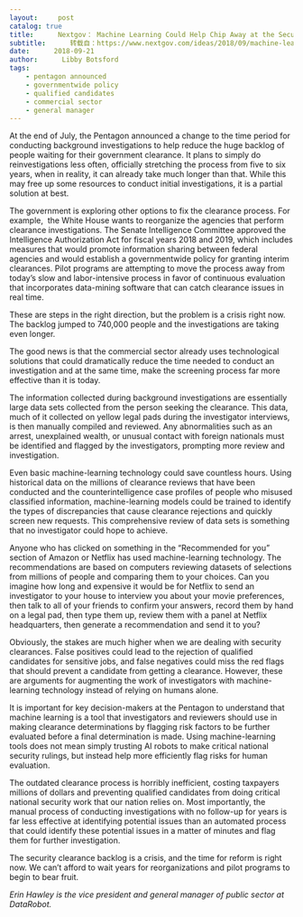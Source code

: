 ```yaml
---
layout:     post
catalog: true
title:      Nextgov： Machine Learning Could Help Chip Away at the Security Clearance Backlog
subtitle:      转载自：https://www.nextgov.com/ideas/2018/09/machine-learning-could-help-chip-away-security-clearance-backlog/151418/
date:      2018-09-21
author:      Libby Botsford
tags:
    - pentagon announced
    - governmentwide policy
    - qualified candidates
    - commercial sector
    - general manager
---
```


At the end of July, the Pentagon announced a change to the time period for conducting background investigations to help reduce the huge backlog of people waiting for their government clearance. It plans to simply do reinvestigations less often, officially stretching the process from five to six years, when in reality, it can already take much longer than that. While this may free up some resources to conduct initial investigations, it is a partial solution at best.

The government is exploring other options to fix the clearance process. For example,  the White House wants to reorganize the agencies that perform clearance investigations. The Senate Intelligence Committee approved the Intelligence Authorization Act for fiscal years 2018 and 2019, which includes measures that would promote information sharing between federal agencies and would establish a governmentwide policy for granting interim clearances. Pilot programs are attempting to move the process away from today’s slow and labor-intensive process in favor of continuous evaluation that incorporates data-mining software that can catch clearance issues in real time.

These are steps in the right direction, but the problem is a crisis right now. The backlog jumped to 740,000 people and the investigations are taking even longer.

The good news is that the commercial sector already uses technological solutions that could dramatically reduce the time needed to conduct an investigation and at the same time, make the screening process far more effective than it is today.

The information collected during background investigations are essentially large data sets collected from the person seeking the clearance. This data, much of it collected on yellow legal pads during the investigator interviews, is then manually compiled and reviewed. Any abnormalities such as an arrest, unexplained wealth, or unusual contact with foreign nationals must be identified and flagged by the investigators, prompting more review and investigation.

Even basic machine-learning technology could save countless hours. Using historical data on the millions of clearance reviews that have been conducted and the counterintelligence case profiles of people who misused classified information, machine-learning models could be trained to identify the types of discrepancies that cause clearance rejections and quickly screen new requests. This comprehensive review of data sets is something that no investigator could hope to achieve.

Anyone who has clicked on something in the “Recommended for you” section of Amazon or Netflix has used machine-learning technology. The recommendations are based on computers reviewing datasets of selections from millions of people and comparing them to your choices. Can you imagine how long and expensive it would be for Netflix to send an investigator to your house to interview you about your movie preferences, then talk to all of your friends to confirm your answers, record them by hand on a legal pad, then type them up, review them with a panel at Netflix headquarters, then generate a recommendation and send it to you?

Obviously, the stakes are much higher when we are dealing with security clearances. False positives could lead to the rejection of qualified candidates for sensitive jobs, and false negatives could miss the red flags that should prevent a candidate from getting a clearance. However, these are arguments for augmenting the work of investigators with machine-learning technology instead of relying on humans alone.

It is important for key decision-makers at the Pentagon to understand that machine learning is a tool that investigators and reviewers should use in making clearance determinations by flagging risk factors to be further evaluated before a final determination is made. Using machine-learning tools does not mean simply trusting AI robots to make critical national security rulings, but instead help more efficiently flag risks for human evaluation.  

The outdated clearance process is horribly inefficient, costing taxpayers millions of dollars and preventing qualified candidates from doing critical national security work that our nation relies on. Most importantly, the manual process of conducting investigations with no follow-up for years is far less effective at identifying potential issues than an automated process that could identify these potential issues in a matter of minutes and flag them for further investigation.

The security clearance backlog is a crisis, and the time for reform is right now. We can’t afford to wait years for reorganizations and pilot programs to begin to bear fruit.



*Erin Hawley is the vice president and general manager of public sector at DataRobot.*
